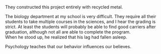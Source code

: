 They constructed this project entirely with recycled metal.

The biology department at my school is very difficult. They require all their students to take multiple courses in the sciences, and I hear the grading is strict. At least the students will probably be able to find good carriers after graduation, although not all are able to complete the program.    
When he stood up, he realized that his lag had fallen asleep. 

Psychology teaches that our behavior influences our believes.  